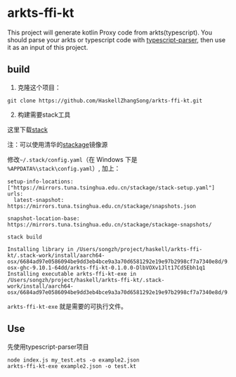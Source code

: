 # arkts-ffi-kt

This project will generate kotlin Proxy code from arkts(typescript). You should parse your arkts or typescript code with [typescript-parser](https://github.com/HaskellZhangSong/typescript-parser), then use it as an input of this project.



## build

1. 克隆这个项目：

```
git clone https://github.com/HaskellZhangSong/arkts-ffi-kt.git
```

2. 构建需要stack工具

这里下载[stack](https://docs.haskellstack.org/en/stable/)

注：可以使用清华的[stackage](https://mirrors.tuna.tsinghua.edu.cn/help/stackage/)镜像源

修改`~/.stack/config.yaml`（在 Windows 下是 `%APPDATA%\stack\config.yaml`）, 加上：
```
setup-info-locations: ["https://mirrors.tuna.tsinghua.edu.cn/stackage/stack-setup.yaml"]
urls:
  latest-snapshot: https://mirrors.tuna.tsinghua.edu.cn/stackage/snapshots.json

snapshot-location-base: https://mirrors.tuna.tsinghua.edu.cn/stackage/stackage-snapshots/
```

```
stack build

Installing library in /Users/songzh/project/haskell/arkts-ffi-kt/.stack-work/install/aarch64-osx/6684ad97e0586094be9dd3eb4bce9a3a70d6581292e19e97b2998cf7a7340e8d/9.10.1/lib/aarch64-osx-ghc-9.10.1-64dd/arkts-ffi-kt-0.1.0.0-DlbVOXv1Jlt17Cd5Ebh1q1
Installing executable arkts-ffi-kt-exe in /Users/songzh/project/haskell/arkts-ffi-kt/.stack-work/install/aarch64-osx/6684ad97e0586094be9dd3eb4bce9a3a70d6581292e19e97b2998cf7a7340e8d/9.10.1/bin
```

`arkts-ffi-kt-exe` 就是需要的可执行文件。

## Use

先使用typescript-parser项目

```
node index.js my_test.ets -o example2.json
arkts-ffi-kt-exe example2.json -o test.kt
```